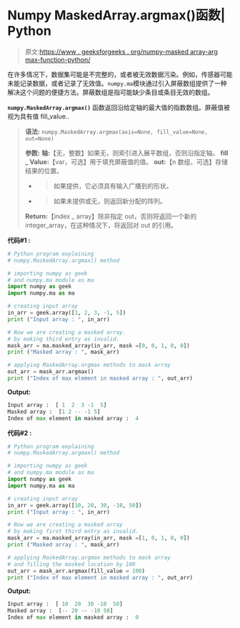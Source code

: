 # Numpy MaskedArray.argmax()函数| Python

> 原文:[https://www . geeksforgeeks . org/numpy-masked array-arg max-function-python/](https://www.geeksforgeeks.org/numpy-maskedarray-argmax-function-python/)

在许多情况下，数据集可能是不完整的，或者被无效数据污染。例如，传感器可能未能记录数据，或者记录了无效值。`numpy.ma`模块通过引入屏蔽数组提供了一种解决这个问题的便捷方法。屏蔽数组是指可能缺少条目或条目无效的数组。

**`numpy.MaskedArray.argmax()`** 函数返回沿给定轴的最大值的指数数组。屏蔽值被视为具有值 fill_value..

> **语法:** `numpy.MaskedArray.argmax(axis=None, fill_value=None, out=None)`
> 
> **参数:**
> **轴:**【无，整数】如果无，则索引进入展平数组，否则沿指定轴。
> **fill _ Value:**【var，可选】用于填充屏蔽值的值。
> **out:**【n 数组，可选】存储结果的位置。
> - >如果提供，它必须具有输入广播到的形状。
> - >如果未提供或无，则返回新分配的阵列。
> 
> **Return:**【index _ array】除非指定 out，否则将返回一个新的 integer_array，在这种情况下，将返回对 out 的引用。

**代码#1 :**

```py
# Python program explaining
# numpy.MaskedArray.argmax() method 

# importing numpy as geek 
# and numpy.ma module as ma
import numpy as geek
import numpy.ma as ma

# creating input array 
in_arr = geek.array([1, 2, 3, -1, 5])
print ("Input array : ", in_arr)

# Now we are creating a masked array.
# by making third entry as invalid. 
mask_arr = ma.masked_array(in_arr, mask =[0, 0, 1, 0, 0])
print ("Masked array : ", mask_arr)

# applying MaskedArray.argmax methods to mask array
out_arr = mask_arr.argmax()
print ("Index of max element in masked array : ", out_arr)
```

**Output:**

```py
Input array :  [ 1  2  3 -1  5]
Masked array :  [1 2 -- -1 5]
Index of max element in masked array :  4

```

**代码#2 :**

```py
# Python program explaining
# numpy.MaskedArray.argmax() method 

# importing numpy as geek 
# and numpy.ma module as ma
import numpy as geek
import numpy.ma as ma

# creating input array 
in_arr = geek.array([10, 20, 30, -10, 50])
print ("Input array : ", in_arr)

# Now we are creating a masked array
# by making first third entry as invalid. 
mask_arr = ma.masked_array(in_arr, mask =[1, 0, 1, 0, 0])
print ("Masked array : ", mask_arr)

# applying MaskedArray.argmax methods to mask array
# and filling the masked location by 100
out_arr = mask_arr.argmax(fill_value = 100)
print ("Index of max element in masked array : ", out_arr)
```

**Output:**

```py
Input array :  [ 10  20  30 -10  50]
Masked array :  [-- 20 -- -10 50]
Index of max element in masked array :  0

```